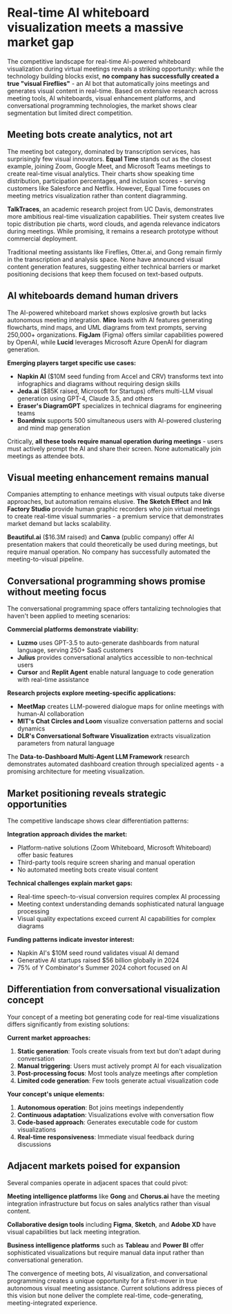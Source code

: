 # Real-time AI whiteboard visualization meets a massive market gap

The competitive landscape for real-time AI-powered whiteboard visualization during virtual meetings reveals a striking opportunity: while the technology building blocks exist, **no company has successfully created a true "visual Fireflies"** - an AI bot that automatically joins meetings and generates visual content in real-time. Based on extensive research across meeting tools, AI whiteboards, visual enhancement platforms, and conversational programming technologies, the market shows clear segmentation but limited direct competition.

## Meeting bots create analytics, not art

The meeting bot category, dominated by transcription services, has surprisingly few visual innovators. **Equal Time** stands out as the closest example, joining Zoom, Google Meet, and Microsoft Teams meetings to create real-time visual analytics. Their charts show speaking time distribution, participation percentages, and inclusion scores - serving customers like Salesforce and Netflix. However, Equal Time focuses on meeting metrics visualization rather than content diagramming.

**TalkTraces**, an academic research project from UC Davis, demonstrates more ambitious real-time visualization capabilities. Their system creates live topic distribution pie charts, word clouds, and agenda relevance indicators during meetings. While promising, it remains a research prototype without commercial deployment.

Traditional meeting assistants like Fireflies, Otter.ai, and Gong remain firmly in the transcription and analysis space. None have announced visual content generation features, suggesting either technical barriers or market positioning decisions that keep them focused on text-based outputs.

## AI whiteboards demand human drivers

The AI-powered whiteboard market shows explosive growth but lacks autonomous meeting integration. **Miro** leads with AI features generating flowcharts, mind maps, and UML diagrams from text prompts, serving 250,000+ organizations. **FigJam** (Figma) offers similar capabilities powered by OpenAI, while **Lucid** leverages Microsoft Azure OpenAI for diagram generation.

**Emerging players target specific use cases:**
- **Napkin AI** ($10M seed funding from Accel and CRV) transforms text into infographics and diagrams without requiring design skills
- **Jeda.ai** ($85K raised, Microsoft for Startups) offers multi-LLM visual generation using GPT-4, Claude 3.5, and others
- **Eraser's DiagramGPT** specializes in technical diagrams for engineering teams
- **Boardmix** supports 500 simultaneous users with AI-powered clustering and mind map generation

Critically, **all these tools require manual operation during meetings** - users must actively prompt the AI and share their screen. None automatically join meetings as attendee bots.

## Visual meeting enhancement remains manual

Companies attempting to enhance meetings with visual outputs take diverse approaches, but automation remains elusive. **The Sketch Effect** and **Ink Factory Studio** provide human graphic recorders who join virtual meetings to create real-time visual summaries - a premium service that demonstrates market demand but lacks scalability.

**Beautiful.ai** ($16.3M raised) and **Canva** (public company) offer AI presentation makers that could theoretically be used during meetings, but require manual operation. No company has successfully automated the meeting-to-visual pipeline.

## Conversational programming shows promise without meeting focus

The conversational programming space offers tantalizing technologies that haven't been applied to meeting scenarios:

**Commercial platforms demonstrate viability:**
- **Luzmo** uses GPT-3.5 to auto-generate dashboards from natural language, serving 250+ SaaS customers
- **Julius** provides conversational analytics accessible to non-technical users
- **Cursor** and **Replit Agent** enable natural language to code generation with real-time assistance

**Research projects explore meeting-specific applications:**
- **MeetMap** creates LLM-powered dialogue maps for online meetings with human-AI collaboration
- **MIT's Chat Circles and Loom** visualize conversation patterns and social dynamics
- **DLR's Conversational Software Visualization** extracts visualization parameters from natural language

The **Data-to-Dashboard Multi-Agent LLM Framework** research demonstrates automated dashboard creation through specialized agents - a promising architecture for meeting visualization.

## Market positioning reveals strategic opportunities

The competitive landscape shows clear differentiation patterns:

**Integration approach divides the market:**
- Platform-native solutions (Zoom Whiteboard, Microsoft Whiteboard) offer basic features
- Third-party tools require screen sharing and manual operation
- No automated meeting bots create visual content

**Technical challenges explain market gaps:**
- Real-time speech-to-visual conversion requires complex AI processing
- Meeting context understanding demands sophisticated natural language processing
- Visual quality expectations exceed current AI capabilities for complex diagrams

**Funding patterns indicate investor interest:**
- Napkin AI's $10M seed round validates visual AI demand
- Generative AI startups raised $56 billion globally in 2024
- 75% of Y Combinator's Summer 2024 cohort focused on AI

## Differentiation from conversational visualization concept

Your concept of a meeting bot generating code for real-time visualizations differs significantly from existing solutions:

**Current market approaches:**
1. **Static generation**: Tools create visuals from text but don't adapt during conversation
2. **Manual triggering**: Users must actively prompt AI for each visualization
3. **Post-processing focus**: Most tools analyze meetings after completion
4. **Limited code generation**: Few tools generate actual visualization code

**Your concept's unique elements:**
1. **Autonomous operation**: Bot joins meetings independently
2. **Continuous adaptation**: Visualizations evolve with conversation flow
3. **Code-based approach**: Generates executable code for custom visualizations
4. **Real-time responsiveness**: Immediate visual feedback during discussions

## Adjacent markets poised for expansion

Several companies operate in adjacent spaces that could pivot:

**Meeting intelligence platforms** like **Gong** and **Chorus.ai** have the meeting integration infrastructure but focus on sales analytics rather than visual content.

**Collaborative design tools** including **Figma**, **Sketch**, and **Adobe XD** have visual capabilities but lack meeting integration.

**Business intelligence platforms** such as **Tableau** and **Power BI** offer sophisticated visualizations but require manual data input rather than conversational generation.

The convergence of meeting bots, AI visualization, and conversational programming creates a unique opportunity for a first-mover in true autonomous visual meeting assistance. Current solutions address pieces of this vision but none deliver the complete real-time, code-generating, meeting-integrated experience.